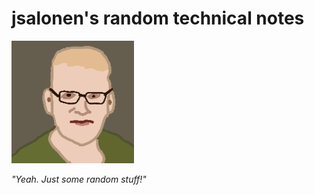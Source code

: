 # jsalonen's random technical notes

![jsalonen](random-noter.png)


*"Yeah. Just some random stuff!"*
